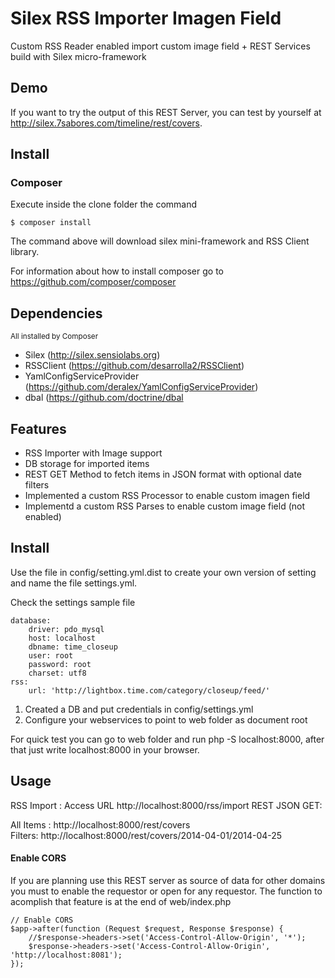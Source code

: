 Silex RSS Importer  Imagen Field
==================

Custom RSS Reader enabled import custom image field + REST Services build with Silex micro-framework

## Demo

If you want to try the output of this REST Server, you can test by yourself at <a target="_blank" href="http://silex.7sabores.com/timeline/rest/covers">http://silex.7sabores.com/timeline/rest/covers</a>.


## Install

### Composer

Execute inside the clone folder the command

````
$ composer install
````

The command above will download silex mini-framework and RSS Client library.

For information about how to install composer go to <a href="https://github.com/composer/composer">https://github.com/composer/composer</a>

## Dependencies

<small>All installed by Composer</small>

<ul>
  <li>Silex (<a href="http://silex.sensiolabs.org">http://silex.sensiolabs.org</a>)</li>
  <li>RSSClient (<a href="https://github.com/desarrolla2/RSSClient">https://github.com/desarrolla2/RSSClient</a>)</li>
  <li>YamlConfigServiceProvider (<a href="https://github.com/deralex/YamlConfigServiceProvider">https://github.com/deralex/YamlConfigServiceProvider</a>)</li>
  <li>dbal (<a href="https://github.com/doctrine/dbal">https://github.com/doctrine/dbal</a></li>
</ul>

## Features

<ul>
  <li>RSS Importer with Image support</li>
  <li>DB storage for imported items</li>
  <li>REST GET Method to fetch items in JSON format with optional date filters</li>
  <li>Implemented a custom RSS Processor to enable custom imagen field</a>
  <li>Implementd a custom RSS Parses to enable custom image field (not enabled)</li>
</ul>

## Install

Use the file in config/setting.yml.dist to create your own version of setting and name the file settings.yml.

Check the settings sample file
````
database:
    driver: pdo_mysql
    host: localhost
    dbname: time_closeup
    user: root
    password: root
    charset: utf8
rss:
    url: 'http://lightbox.time.com/category/closeup/feed/'

````

<ol>
  <li>Created a DB and put credentials in config/settings.yml</li>
  <li>Configure your webservices to point to web folder as document root</li>
</ol>

For quick test you can go to web folder and run php -S localhost:8000, after that just write localhost:8000 in your browser.

## Usage

RSS Import : Access URL http://localhost:8000/rss/import
REST JSON GET:

  All Items : http://localhost:8000/rest/covers <br/>
  Filters: http://localhost:8000/rest/covers/2014-04-01/2014-04-25

#### Enable CORS

If you are planning use this REST server as source of data for other domains you must to enable the requestor or open for any requestor. The function to acomplish that feature is at the end of web/index.php

````
// Enable CORS
$app->after(function (Request $request, Response $response) {
    //$response->headers->set('Access-Control-Allow-Origin', '*');
    $response->headers->set('Access-Control-Allow-Origin', 'http://localhost:8081');
});
````
